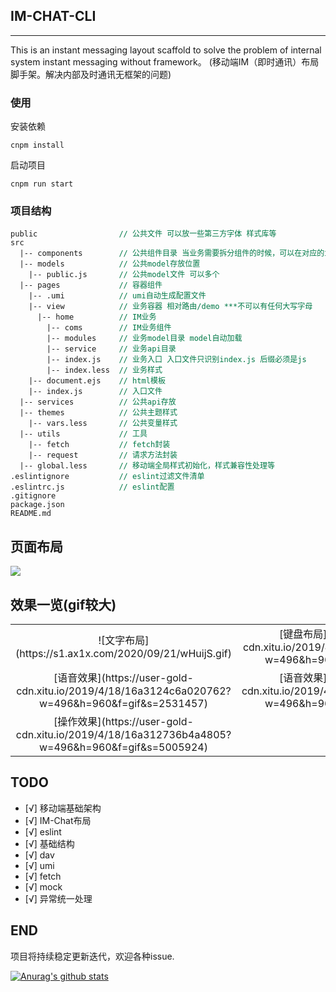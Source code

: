 ## IM-CHAT-CLI

---

This is an instant messaging layout scaffold to solve the problem of internal system instant messaging without framework。
(移动端IM（即时通讯）布局脚手架。解决内部及时通讯无框架的问题)


### 使用
安装依赖

```
cnpm install
```
启动项目
```
cnpm run start
```

### 项目结构

<pre style="font-size: 12px">
public                  <span style="color: #007947">// 公共文件 可以放一些第三方字体 样式库等</span>
src
  |-- components        <span style="color: #007947">// 公共组件目录 当业务需要拆分组件的时候，可以在对应的业务文件夹下单独创建一个components文件夹</span>
  |-- models            <span style="color: #007947">// 公共model存放位置</span>
    |-- public.js       <span style="color: #007947">// 公共model文件 可以多个</span>
  |-- pages             <span style="color: #007947">// 容器组件</span>
    |-- .umi            <span style="color: #007947">// umi自动生成配置文件</span>
    |-- view            <span style="color: #007947">// 业务容器 相对路由/demo ***不可以有任何大写字母</span>
      |-- home          <span style="color: #007947">// IM业务</span>
        |-- coms        <span style="color: #007947">// IM业务组件</span>
        |-- modules     <span style="color: #007947">// 业务model目录 model自动加载</span>
        |-- service     <span style="color: #007947">// 业务api目录</span>
        |-- index.js    <span style="color: #007947">// 业务入口 入口文件只识别index.js 后缀必须是js</span>
        |-- index.less  <span style="color: #007947">// 业务样式</span>
    |-- document.ejs    <span style="color: #007947">// html模板</span>
    |-- index.js        <span style="color: #007947">// 入口文件</span>
  |-- services          <span style="color: #007947">// 公共api存放</span>
  |-- themes            <span style="color: #007947">// 公共主题样式</span>
    |-- vars.less       <span style="color: #007947">// 公共变量样式</span>
  |-- utils             <span style="color: #007947">// 工具</span>
    |-- fetch           <span style="color: #007947">// fetch封装</span>
    |-- request         <span style="color: #007947">// 请求方法封装</span>
  |-- global.less       <span style="color: #007947">// 移动端全局样式初始化，样式兼容性处理等</span>
.eslintignore           <span style="color: #007947">// eslint过滤文件清单</span>
.eslintrc.js            <span style="color: #007947">// eslint配置</span>
.gitignore
package.json  
README.md  
</pre>

## 页面布局

![](https://user-gold-cdn.xitu.io/2019/4/19/16a314d86c9c0256?w=764&h=925&f=png&s=37436)

## 效果一览(gif较大)

<table>
    <tr>
        <td>
            <center>
                ![文字布局](https://s1.ax1x.com/2020/09/21/wHuijS.gif)
            </center>
        </td>
        <td>
            <center>
                [键盘布局](https://user-gold-cdn.xitu.io/2019/4/18/16a3123bb988b73f?w=496&h=960&f=gif&s=4605409)
            </center>
        </td>
    </tr>
    <tr>
        <td>
            <center>
                [语音效果](https://user-gold-cdn.xitu.io/2019/4/18/16a3124c6a020762?w=496&h=960&f=gif&s=2531457)
            </center>
        </td>
        <td>
            <center>
                [语音效果](https://user-gold-cdn.xitu.io/2019/4/18/16a3125d932e72d1?w=496&h=960&f=gif&s=2431489)
            </center>
        </td>
    </tr>
    <tr>
        <td>
            <center>
                [操作效果](https://user-gold-cdn.xitu.io/2019/4/18/16a312736b4a4805?w=496&h=960&f=gif&s=5005924)
            </center>
        </td>
        <td>
            <center>
            </center>
        </td>
    </tr>
</table>

## TODO

- [√] 移动端基础架构
- [√] IM-Chat布局
- [√] eslint
- [√] 基础结构
- [√] dav
- [√] umi
- [√] fetch
- [√] mock
- [√] 异常统一处理

## END
  项目将持续稳定更新迭代，欢迎各种issue.

[![Anurag's github stats](https://github-readme-stats.vercel.app/api?username=csj5588)](https://github.com/anuraghazra/github-readme-stats)
